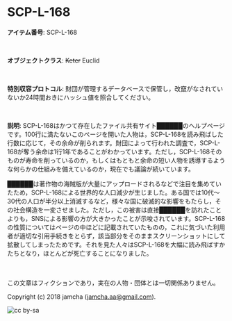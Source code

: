 

# SCP-L-168

**アイテム番号**: SCP-L-168  

<br>  

**オブジェクトクラス**: <del>Keter</del> Euclid  

<br>  

**特別収容プロトコル**: 財団が管理するデータベースで保管し，改竄がなされていないか24時間おきにハッシュ値を照合してください。  

<br>  

**説明**: SCP-L-168はかつて存在したファイル共有サイト██████のヘルプページです。100行に満たないこのページを開いた人物は，SCP-L-168を読み飛ばした行数に応じて，その余命が削られます。財団によって行われた調査で，SCP-L-168が奪う余命は1行1年であることがわかっています。ただし，SCP-L-168そのものが寿命を削っているのか，もしくはもともと余命の短い人物を誘導するような何らかの仕組みを備えているのか，現在でも議論が続いています。  

██████は著作物の海賊版が大量にアップロードされるなどで注目を集めていたため，SCP-L-168による世界的な人口減少が生じました。ある国では10代〜30代の人口が半分以上消滅するなど，様々な国に破滅的な影響をもたらし，その社会構造を一変させました。ただし，この被害は直接██████を訪れたことよりも，SNSによる影響の方が大きかったことが示唆されています。SCP-L-168の性質についてはページの中ほどに記載されていたものの，これに気づいた利用者が適切な引用手続きをとらず，該当部分をそのままスクリーンショットにして拡散してしまったためです。それを見た人々はSCP-L-168を大幅に読み飛ばすかたちとなり，ほとんどが死亡することになりました。  

<br>  
<br>  
この文章はフィクションであり，実在の人物・団体とは一切関係ありません。  

Copyright (c) 2018 jamcha (jamcha.aa@gmail.com).  

![cc by-sa](http://i.creativecommons.org/l/by-sa/4.0/88x31.png)  

